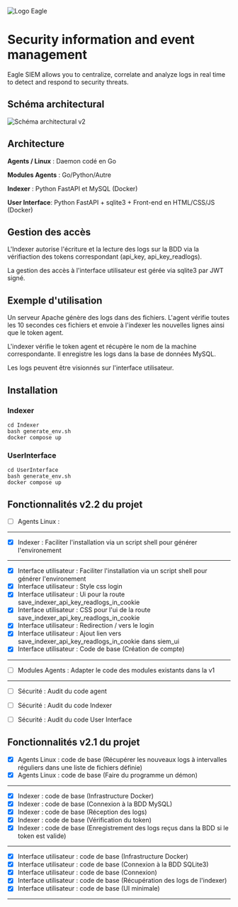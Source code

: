 ![Logo Eagle](images/logo.jpg)
# Security information and event management
Eagle SIEM allows you to centralize, correlate and analyze logs in real time to detect and respond to security threats.

## Schéma architectural
![Schéma architectural v2](images/schéma%20de%20concept%20architectural%20v2.png)

## Architecture
**Agents / Linux** : Daemon codé en Go

**Modules Agents** : Go/Python/Autre

**Indexer** : Python FastAPI et MySQL (Docker)

**User Interface**: Python FastAPI + sqlite3 + Front-end en HTML/CSS/JS (Docker)

## Gestion des accès
L'Indexer autorise l'écriture et la lecture des logs sur la BDD via la vérifiaction des tokens correspondant (api_key, api_key_readlogs).

La gestion des accès à l'interface utilisateur est gérée via sqlite3 par JWT signé.

## Exemple d'utilisation
Un serveur Apache génère des logs dans des fichiers. L'agent vérifie toutes les 10 secondes ces fichiers et envoie à l'indexer les nouvelles lignes ainsi que le token agent.

L'indexer vérifie le token agent et récupère le nom de la machine correspondante. Il enregistre les logs dans la base de données MySQL.

Les logs peuvent être visionnés sur l'interface utilisateur.

## Installation
### Indexer
```
cd Indexer
bash generate_env.sh
docker compose up
```
### UserInterface
```
cd UserInterface
bash generate_env.sh
docker compose up
```

## Fonctionnalités v2.2 du projet
- [ ] Agents Linux :
---
- [X] Indexer : Faciliter l'installation via un script shell pour générer l'environement
---
- [X] Interface utilisateur : Faciliter l'installation via un script shell pour générer l'environement
- [X] Interface utilisateur : Style css login
- [X] Interface utilisateur : Ui pour la route save_indexer_api_key_readlogs_in_cookie
- [X] Interface utilisateur : CSS pour l'ui de la route save_indexer_api_key_readlogs_in_cookie
- [X] Interface utilisateur : Redirection / vers le login
- [X] Interface utilisateur : Ajout lien vers save_indexer_api_key_readlogs_in_cookie dans siem_ui
- [X] Interface utilisateur : Code de base (Création de compte)
---
- [ ] Modules Agents : Adapter le code des modules existants dans la v1
---
- [ ] Sécurité : Audit du code agent
- [ ] Sécurité : Audit du code Indexer
- [ ] Sécurité : Audit du code User Interface


## Fonctionnalités v2.1 du projet
- [X] Agents Linux : code de base (Récupérer les nouveaux logs à intervalles réguliers dans une liste de fichiers définie)
- [X] Agents Linux : code de base (Faire du programme un démon)
---
- [X] Indexer : code de base (Infrastructure Docker)
- [X] Indexer : code de base (Connexion à la BDD MySQL)
- [X] Indexer : code de base (Réception des logs)
- [X] Indexer : code de base (Vérification du token)
- [X] Indexer : code de base (Enregistrement des logs reçus dans la BDD si le token est valide)
---
- [X] Interface utilisateur : code de base (Infrastructure Docker)
- [X] Interface utilisateur : code de base (Connexion à la BDD SQLite3)
- [X] Interface utilisateur : code de base (Connexion)
- [X] Interface utilisateur : code de base (Récupération des logs de l'indexer)
- [X] Interface utilisateur : code de base (UI minimale)
---


